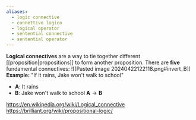 ```yaml
---
aliases:
  - logic connective
  - connettivo logico
  - logical operator
  - sentential connective
  - sentential operator
---
```

**Logical connectives** are a way to tie together different [[proposition|propositions]] to form another proposition.
There are **five** fundamental connectives:
![[Pasted image 20240422122118.png#invert_B]]
**Example:**
"If it rains, Jake won't walk to school"
- ${ \mathbf{A} }$: It rains
- ${ \mathbf{B} }$: Jake won't walk to school
${ \mathbf{A} \to \mathbf{B} }$


https://en.wikipedia.org/wiki/Logical_connective
https://brilliant.org/wiki/propositional-logic/